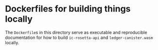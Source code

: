# Dockerfiles for building things locally

The `Dockerfile`s in this directory serve as executable and
reproducible documentation for how to build `ic-rosetta-api` and
`ledger-canister.wasm` locally.
